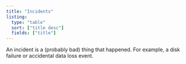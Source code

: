```yaml
---
title: "Incidents"
listing:
  type: "table"
  sort: ["title desc"]
  fields: ["title"]
---
```


An incident is a (probably bad) thing that happened. For example, a disk failure or
accidental data loss event.
